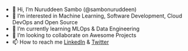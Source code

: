 - 👋 Hi, I’m Nuruddeen Sambo (@sambonuruddeen)
- 👀 I’m interested in Machine Learning, Software Development, Cloud DevOps and Open Source
- 🌱 I’m currently learning MLOps & Data Engineering
- 💞️ I’m looking to collaborate on Awesome Projects
- 📫 How to reach me [LinkedIn](https://www.linkedin.com/in/nuruddeen-umar-sambo/) & [Twitter](https://twitter.com/USNuruddeen)

<!---
sambonuruddeen/sambonuruddeen is a ✨ special ✨ repository because its `README.md` (this file) appears on your GitHub profile.
You can click the Preview link to take a look at your changes.
--->
